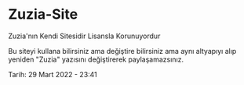 # Zuzia-Site
Zuzia'nın Kendi Sitesidir Lisansla Korunuyordur

Bu siteyi kullana bilirsiniz ama değiştire bilirsiniz ama aynı altyapıyı alıp yeniden "Zuzia" yazısını değiştirerek paylaşamazsınız.




Tarih: 29 Mart 2022 - 23:41
